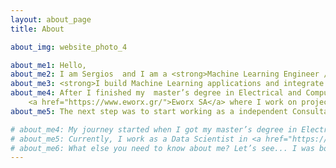 ```yaml
---
layout: about_page
title: About

about_img: website_photo_4   

about_me1: Hello,
about_me2: I am Sergios  and I am a <strong>Machine Learning Engineer / Full Stack Web Developer</strong>
about_me3: <strong>I build Machine Learning applications and integrate them to Web and Mobile Applications</strong>. But most importantly, I help companies develop their AI products and increase their business value through Data Science.
about_me4: After I finished my  master’s degree in Electrical and Computer Engineering, I worked as a Data Scientist in 
    <a href="https://www.eworx.gr/">Eworx SA</a> where I work on projects with different European Union agencies. In fact I ended up becoming a Full Stack Developer.
about_me5: The next step was to start working as a independent Consultant / Freelancer in order to reach more companies and work on projects I am passionate about.  

# about_me4: My journey started when I got my master’s degree in Electrical Engineering and Computer Science. It was the last two years of my studies when I got in touch with Machine Learning and it really absorbed me. As a result, my thesis was about the development of a Computer Vision framework using Deep Learning algorithms and GPU programming.
# about_me5: Currently, I work as a Data Scientist in <a href="https://www.eworx.gr/">Eworx SA</a>, in Athens, Greece where I primarily design <strong>Recommendation Systems</strong> leveraging Natural Language Processing and Data-centric Web Backends. As a matter of fact, I am going kinda full-stack developer. We are cooperating with big European Union organizations on projects such as European Training Foundation Database, CEDEFOP (European Centre for the Development of Vocational Training) and Skills Panorama websites.
# about_me6: What else you need to know about me? Let’s see... I was born and raised in Sparta, Greece and I always was curious about Mathematics and Physics. Engineering was just the optimal way to satisfy my curiosity about all these different things. In my free time, you will find me playing the guitar, exploring the world or discussing about economics,politics and ... well almost anything else.
---
```


